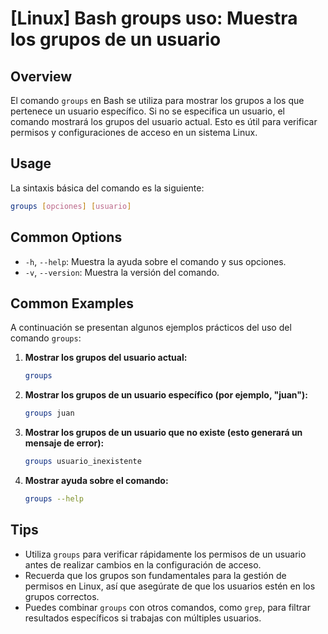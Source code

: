 # [Linux] Bash groups uso: Muestra los grupos de un usuario

## Overview
El comando `groups` en Bash se utiliza para mostrar los grupos a los que pertenece un usuario específico. Si no se especifica un usuario, el comando mostrará los grupos del usuario actual. Esto es útil para verificar permisos y configuraciones de acceso en un sistema Linux.

## Usage
La sintaxis básica del comando es la siguiente:

```bash
groups [opciones] [usuario]
```

## Common Options
- `-h`, `--help`: Muestra la ayuda sobre el comando y sus opciones.
- `-v`, `--version`: Muestra la versión del comando.

## Common Examples
A continuación se presentan algunos ejemplos prácticos del uso del comando `groups`:

1. **Mostrar los grupos del usuario actual:**
   ```bash
   groups
   ```

2. **Mostrar los grupos de un usuario específico (por ejemplo, "juan"):**
   ```bash
   groups juan
   ```

3. **Mostrar los grupos de un usuario que no existe (esto generará un mensaje de error):**
   ```bash
   groups usuario_inexistente
   ```

4. **Mostrar ayuda sobre el comando:**
   ```bash
   groups --help
   ```

## Tips
- Utiliza `groups` para verificar rápidamente los permisos de un usuario antes de realizar cambios en la configuración de acceso.
- Recuerda que los grupos son fundamentales para la gestión de permisos en Linux, así que asegúrate de que los usuarios estén en los grupos correctos.
- Puedes combinar `groups` con otros comandos, como `grep`, para filtrar resultados específicos si trabajas con múltiples usuarios.
